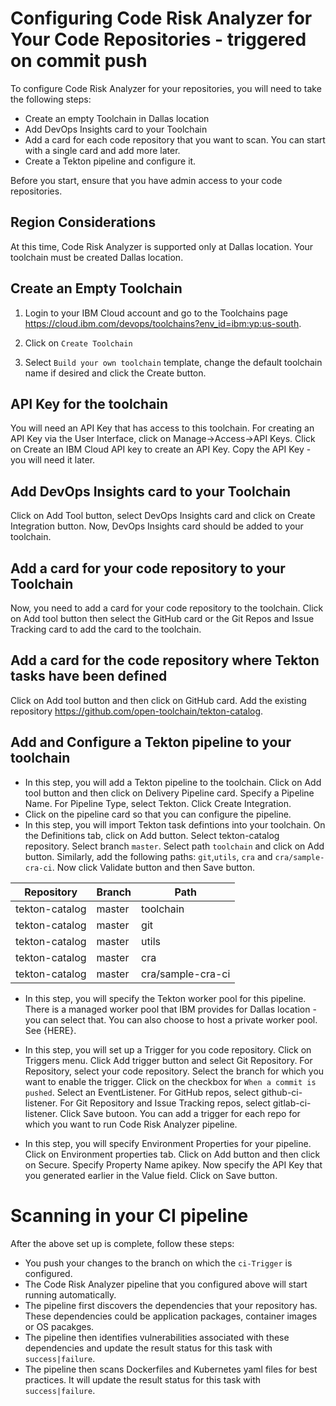 # Configuring Code Risk Analyzer for Your Code Repositories - triggered on commit push
To configure Code Risk Analyzer for your repositories, you will need to take the following steps:
- Create an empty Toolchain in Dallas location
- Add DevOps Insights card to your Toolchain
- Add a card for each code repository that you want to scan.  You can start with a single card and add more later.
- Create a Tekton pipeline and configure it.

Before you start, ensure that you have admin access to your code repositories.

##  Region Considerations
At this time, Code Risk Analyzer is supported only at Dallas location.  Your toolchain must be created Dallas location.

## Create an Empty Toolchain
1. Login to your IBM Cloud account and go to the Toolchains page https://cloud.ibm.com/devops/toolchains?env_id=ibm:yp:us-south.

2. Click on  `Create Toolchain`

3.  Select `Build your own toolchain` template, change the default toolchain name if desired and click the Create button.

## API Key for the toolchain
You will need an API Key that has access to this toolchain.  For creating an API Key via the User Interface, click on Manage->Access->API Keys.  Click on Create an IBM Cloud API key to create an API Key.  Copy the API Key - you will need it later.

## Add DevOps Insights card to your Toolchain
Click on Add Tool button, select DevOps Insights card and click on Create Integration button.  Now, DevOps Insights card should be added to your toolchain.

## Add a card for your code repository to your Toolchain
Now, you need to add a card for your code repository to the toolchain.  Click on Add tool button then select the GitHub card or the Git Repos and Issue Tracking card to add the card to the toolchain.

## Add a card for the code repository where Tekton tasks have been defined
Click on Add tool button and then click on GitHub card.  Add the existing repository https://github.com/open-toolchain/tekton-catalog.

## Add and Configure a Tekton pipeline to your toolchain
- In this step, you will add a Tekton pipeline to the toolchain. Click on Add tool button and then click on Delivery Pipeline card.  Specify a Pipeline Name. For Pipeline Type, select Tekton.  Click Create Integration.
- Click on the pipeline card so that you can configure the pipeline.
- In this step, you will import Tekton task defintions into your toolchain. On the Definitions tab, click on Add button.  Select tekton-catalog repository.  Select branch `master`. Select path `toolchain` and click on Add button.  Similarly, add the following paths:  `git`,`utils`, `cra` and `cra/sample-cra-ci`.  Now click Validate button and then Save button.

| Repository                | Branch | Path          |
| ------------------------- | ------ | ------------- |
| tekton-catalog	| master   | toolchain     |
| tekton-catalog	| master   | git           |
| tekton-catalog	| master   | utils         |
| tekton-catalog	| master | cra           |
| tekton-catalog	| master | cra/sample-cra-ci    |


- In this step, you will specify the Tekton worker pool for this pipeline. There is a managed worker pool that IBM provides for Dallas location - you can select that.  You can also choose to host a private worker pool.  See {HERE}.

- In this step, you will set up a Trigger for you code repository.  Click on Triggers menu. Click Add trigger button and select Git Repository.  For Repository, select your code repository.  Select the branch for which you want to enable the trigger.  Click on the checkbox for `When a commit is pushed`.  Select an EventListener.  For GitHub repos, select github-ci-listener.  For Git Repository and Issue Tracking repos, select gitlab-ci-listener.  Click Save butoon.  You can add a trigger for each repo for which you want to run Code Risk Analyzer pipeline.

- In this step, you will specify Environment Properties for your pipeline. Click on Environment properties tab. Click on Add button and then click on Secure. Specify Property Name apikey. Now specify the API Key that you generated earlier in the Value field.  Click on Save button.

# Scanning in your CI pipeline
After the above set up is complete, follow these steps:
- You push your changes to the branch on which the `ci-Trigger` is configured.
- The Code Risk Analyzer pipeline that you configured above will start running automatically.
- The pipeline first discovers the dependencies that your repository has.  These dependencies could be application packages, container images or OS pacakges.
- The pipeline then identifies vulnerabilities associated with these dependencies and update the result status for this task with `success|failure`.
- The pipeline then scans Dockerfiles and Kubernetes yaml files for best practices. It will update the result status for this task with `success|failure`.
